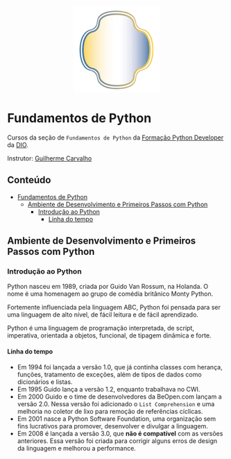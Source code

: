 <div align="center">
  <img src="images/logo.webp" alt="Bootcamp Logo" style="width: 200px" /> 
</div>

# Fundamentos de Python

Cursos da seção de `Fundamentos de Python` da [Formação Python Developer] da [DIO].

Instrutor: [Guilherme Carvalho]

<h2>Conteúdo</h2>

- [Fundamentos de Python](#fundamentos-de-python)
  - [Ambiente de Desenvolvimento e Primeiros Passos com Python](#ambiente-de-desenvolvimento-e-primeiros-passos-com-python)
    - [Introdução ao Python](#introdução-ao-python)
      - [Linha do tempo](#linha-do-tempo)

## Ambiente de Desenvolvimento e Primeiros Passos com Python

### Introdução ao Python

Python nasceu em 1989, criada por Guido Van Rossum, na Holanda. O nome é uma homenagem ao grupo de comédia britânico Monty Python.

Fortemente influenciada pela linguagem ABC, Python foi pensada para ser uma linguagem de alto nível, de fácil leitura e de fácil aprendizado.

Python é uma linguagem de programação interpretada, de script, imperativa, orientada a objetos, funcional, de tipagem dinâmica e forte.

#### Linha do tempo

 - Em 1994 foi lançada a versão 1.0, que já continha classes com herança, funções, tratamento de exceções, além de tipos de dados como dicionários e listas.
 - Em 1995 Guido lança a versão 1.2, enquanto trabalhava no CWI. 
 - Em 2000 Guido e o time de desenvolvedores da BeOpen.com lançam a versão 2.0. Nessa versão foi adicionado o `List Comprehension` e uma melhoria no coletor de lixo para remoção de referências cíclicas.
 - Em 2001 nasce a Python Software Foundation, uma organização sem fins lucrativos para promover, desenvolver e divulgar a linguagem.
 - Em 2008 é lançada a versão 3.0, que **não é compatível** com as versões anteriores. Essa versão foi criada para corrigir alguns erros de design da linguagem e melhorou a performance.


[DIO]: https://dio.me
[Formação Python Developer]: https://web.digitalinnovation.one/track/formacao-python-developer
[Guilherme Carvalho]: https://github.com/guicarvalho